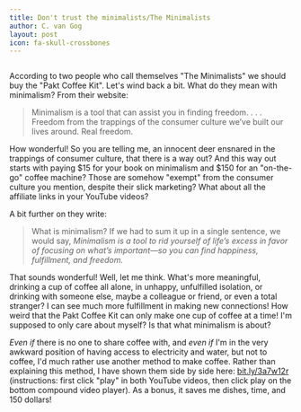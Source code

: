```yaml
---
title: Don't trust the minimalists/The Minimalists
author: C. van Gog
layout: post
icon: fa-skull-crossbones
---
```


<span class="image left"><img src="{{ 'assets/images/coffee-medres.jpg' | relative_url }}" alt="" /></span>

<p>According to two people who call themselves "The Minimalists" we should buy the "Pakt Coffee Kit". Let's wind back a bit. What
do they mean with minimalism? From their website:</p>

<blockquote cite="https://www.theminimalists.com/minimalism/">
Minimalism is a tool that can assist you in finding freedom. . . .  Freedom from the trappings of the consumer culture we’ve built our lives around. Real freedom.
</blockquote>  

<p>How wonderful! So you are telling me, an innocent deer ensnared in the trappings of consumer culture, that there is a way out?
And this way out starts with paying $15 for your book on minimalism and $150 for an "on-the-go" coffee machine? Those are somehow "exempt" from the consumer culture you mention, despite their slick marketing? What about all the affiliate links in your YouTube
videos?</p>
  
<p>A bit further on they write:</p>

<blockquote> What is minimalism? If we had to sum it up in a single sentence, we would say, <i>Minimalism is a tool to rid yourself of life’s excess in favor of focusing on what’s important—so you can find happiness, fulfillment, and freedom.</i></blockquote>

<p>That sounds wonderful! Well, let me think. What's more meaningful, drinking a cup of coffee all alone, in unhappy, unfulfilled
isolation, or drinking with someone else, maybe a colleague or friend, or even a total stranger? I can see much more fulfillment in making new connections! How weird that the Pakt Coffee Kit can only make one cup of coffee at a time! I'm supposed to only care about myself? Is that what minimalism is about?</p>

<p><i>Even if</i> there is no one to share coffee with, and <i>even if</i> I'm in the very awkward position of having access to electricity and water, but not to coffee, I'd much rather use another method to make coffee. Rather than explaining this method, I have shown them side by side here: <a href="https://bit.ly/3a7w12r">bit.ly/3a7w12r</a> (instructions: first click "play" in both YouTube videos, then click play on the bottom compound video player). As a bonus, it saves me dishes, time, and 150 dollars!</p>
